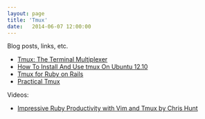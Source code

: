 ```yaml
---
layout: page
title: 'Tmux'
date:   2014-06-07 12:00:00
---
```


Blog posts, links, etc.

* [Tmux: The Terminal Multiplexer](http://blog.hawkhost.com/2010/06/28/tmux-the-terminal-multiplexer/)
* [How To Install And Use tmux On Ubuntu 12.10](https://www.digitalocean.com/community/articles/how-to-install-and-use-tmux-on-ubuntu-12-10--2)
* [Tmux for Ruby on Rails](http://www.psteiner.com/2012/05/tmux-for-ruby-on-rails.html)
* [Practical Tmux](http://mutelight.org/practical-tmux)

Videos:

* [Impressive Ruby Productivity with Vim and Tmux by Chris Hunt](https://www.youtube.com/watch?v=gB-JSh1EVME)
